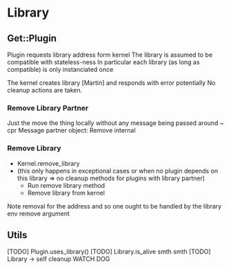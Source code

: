 # Library

## Get::Plugin

Plugin requests library address form kernel
The library is assumed to be compatible with stateless-ness
In particular each library (as long as compatible) is only instanciated once

The kernel creates library [Martin] and responds with error potentially
No cleanup actions are taken.

### Remove Library Partner

Just the move the thing locally without any message being passed around
~ cpr Message partner object: Remove internal

### Remove Library

-   Kernel.remove_library
-   (this only happens in exceptional cases or when no plugin depends on this library => no cleanup methods for plugins with library partner)
    -   Run remove library method
    -   Remove library from kernel

Note removal for the address and so one ought to be handled by the library env remove argument

## Utils

[TODO] Plugin.uses_library()
[TODO] Library.is_alive smth smth
[TODO] Library -> self cleanup WATCH DOG
